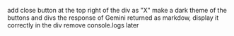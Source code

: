 add close button at the top right of the div as "X"
make a dark theme of the buttons and divs
the response of Gemini returned as markdow, display it correctly in the div
remove console.logs later
